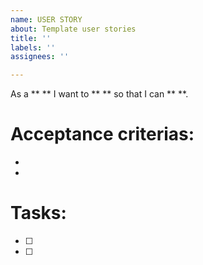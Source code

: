 ```yaml
---
name: USER STORY
about: Template user stories
title: ''
labels: ''
assignees: ''

---
```


As a ** ** I want to ** ** so that I can ** **.

# Acceptance criterias:
-
-

# Tasks:
- [ ]
- [ ]
